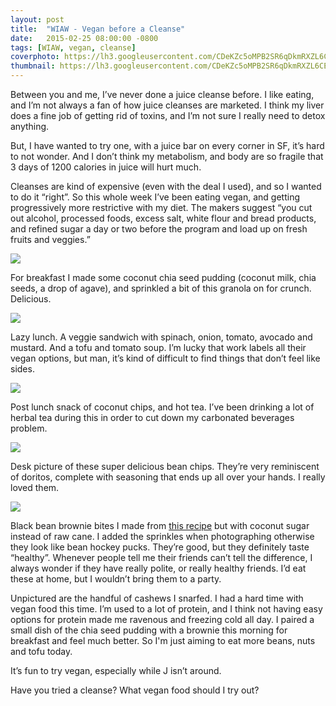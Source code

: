 ```yaml
---
layout: post
title:  "WIAW - Vegan before a Cleanse"
date:   2015-02-25 08:00:00 -0800
tags: [WIAW, vegan, cleanse]
coverphoto: https://lh3.googleusercontent.com/CDeKZc5oMPB2SR6qDkmRXZL6CEIo0cbBXzP1UGkrNmyt=w794-h500-no
thumbnail: https://lh3.googleusercontent.com/CDeKZc5oMPB2SR6qDkmRXZL6CEIo0cbBXzP1UGkrNmyt=w200-h200-no
---
```


Between you and me, I’ve never done a juice cleanse before. I like eating, and I’m not always a fan of how juice cleanses are marketed. I think my liver does a fine job of getting rid of toxins, and I’m not sure I really need to detox anything.

But, I have wanted to try one, with a juice bar on every corner in SF, it’s hard to not wonder. And I don’t think my metabolism, and body are so fragile that 3 days of 1200 calories in juice will hurt much.

Cleanses are kind of expensive (even with the deal I used), and so I wanted to do it “right”. So this whole week I’ve been eating vegan, and getting progressively more restrictive with my diet. The makers suggest “you cut out alcohol, processed foods, excess salt, white flour and bread products, and refined sugar a day or two before the program and load up on fresh fruits and veggies.”

![](https://lh4.googleusercontent.com/Bpl8pAQtyQDPfkk6Eo-5t-sw0yZp_tCq13IGK3yMLkYo=s1023-no)

For breakfast I made some coconut chia seed pudding (coconut milk, chia seeds, a drop of agave), and sprinkled a bit of this granola on for crunch. Delicious.

![](https://lh5.googleusercontent.com/-9U7954KSTq8/VO3mJkm1N7I/AAAAAAAAXfg/uOvZMDLg2A8/w1022-h767-no/IMG_7300.JPG)

Lazy lunch. A veggie sandwich with spinach, onion, tomato, avocado and mustard. And a tofu and tomato soup. I’m lucky that work labels all their vegan options, but man, it’s kind of difficult to find things that don’t feel like sides. 

![](https://lh3.googleusercontent.com/-fAteehmqwSU/VO3mKEjiZXI/AAAAAAAAXfg/G9zLuilI6_k/w1023-h767-no/IMG_7299.JPG)

Post lunch snack of coconut chips, and hot tea. I’ve been drinking a lot of herbal tea during this in order to cut down my carbonated beverages problem.

![](https://lh3.googleusercontent.com/FqGghkNq0zOSvryeynP5uWPEqfR8jNBAv4VJ4qdKTb6N=w1023-h1165-no)

Desk picture of these super delicious bean chips. They’re very reminiscent of doritos, complete with seasoning that ends up all over your hands. I really loved them.

![](https://lh3.googleusercontent.com/bqsfjeWsL9gNhpQY6FzR_ExSJ8KkRjMnsLUqg7_vs6Mp=w1023-h994-no)

Black bean brownie bites I made from [this recipe](http://minimalistbaker.com/vegan-gluten-free-black-bean-brownies/) but with coconut sugar instead of raw cane. I added the sprinkles when photographing otherwise they look like bean hockey pucks. They’re good, but they definitely taste “healthy”. Whenever people tell me their friends can’t tell the difference, I always wonder if they have really polite, or really healthy friends. I’d eat these at home, but I wouldn’t bring them to a party.

Unpictured are the handful of cashews I snarfed. I had a hard time with vegan food this time. I’m used to a lot of protein, and I think not having easy options for protein made me ravenous and freezing cold all day. I paired a small dish of the chia seed pudding with a brownie this morning for breakfast and feel much better. So I'm just aiming to eat more beans, nuts and tofu today.

It’s fun to try vegan, especially while J isn’t around. 

Have you tried a cleanse? What vegan food should I try out?

